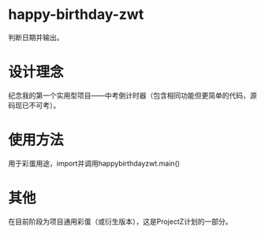 # happy-birthday-zwt  
  判断日期并输出。  
# 设计理念  
  纪念我的第一个实用型项目——中考倒计时器（包含相同功能但更简单的代码，源码现已不可考）。  
# 使用方法  
  用于彩蛋用途，import并调用happybirthdayzwt.main()  
#  其他  
  在目前阶段为项目通用彩蛋（或衍生版本），这是ProjectZ计划的一部分。  

